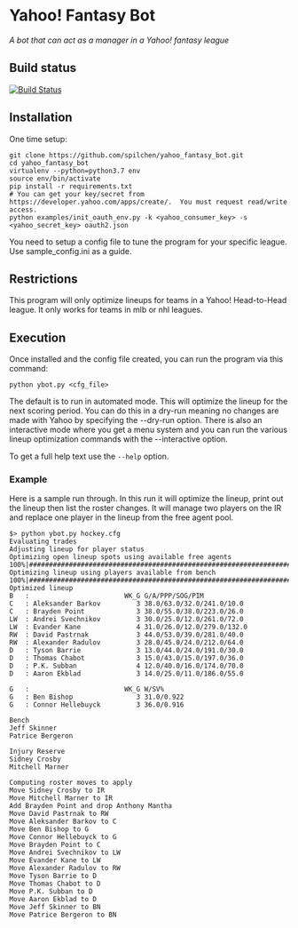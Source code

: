 # Yahoo! Fantasy Bot

_A bot that can act as a manager in a Yahoo! fantasy league_

## Build status

[![Build Status](https://travis-ci.com/spilchen/yahoo_fantasy_bot.svg?branch=master)](https://travis-ci.com/spilchen/yahoo_fantasy_bot)

## Installation

One time setup:
```
git clone https://github.com/spilchen/yahoo_fantasy_bot.git
cd yahoo_fantasy_bot
virtualenv --python=python3.7 env
source env/bin/activate
pip install -r requirements.txt
# You can get your key/secret from https://developer.yahoo.com/apps/create/.  You must request read/write access.
python examples/init_oauth_env.py -k <yahoo_consumer_key> -s <yahoo_secret_key> oauth2.json
```

You need to setup a config file to tune the program for your specific league.  Use sample_config.ini as a guide.

## Restrictions
This program will only optimize lineups for teams in a Yahoo! Head-to-Head league.  It only works for teams in mlb or nhl leagues.

## Execution
Once installed and the config file created, you can run the program via this command:
```
python ybot.py <cfg_file>
```

The default is to run in automated mode.  This will optimize the lineup for the next scoring period.  You can do this in a dry-run meaning no changes are made with Yahoo by specifying the --dry-run option.  There is also an interactive mode where you get a menu system and you can run the various lineup optimization commands with the --interactive option.

To get a full help text use the `--help` option.

### Example
Here is a sample run through.  In this run it will optimize the lineup, print out the lineup then list the roster changes.  It will manage two players on the IR and replace one player in the lineup from the free agent pool.
```
$> python ybot.py hockey.cfg
Evaluating trades
Adjusting lineup for player status
Optimizing open lineup spots using available free agents
100%|################################################################################################################|
Optimizing lineup using players available from bench
100%|################################################################################################################|
Optimized lineup
B   :                        WK_G G/A/PPP/SOG/PIM
C   : Aleksander Barkov         3 38.0/63.0/32.0/241.0/10.0
C   : Brayden Point             3 38.0/55.0/38.0/223.0/26.0
LW  : Andrei Svechnikov         3 30.0/25.0/12.0/261.0/72.0
LW  : Evander Kane              4 31.0/26.0/12.0/279.0/132.0
RW  : David Pastrnak            3 44.0/53.0/39.0/281.0/40.0
RW  : Alexander Radulov         3 28.0/45.0/24.0/212.0/64.0
D   : Tyson Barrie              3 13.0/44.0/24.0/191.0/30.0
D   : Thomas Chabot             3 15.0/43.0/15.0/197.0/36.0
D   : P.K. Subban               4 12.0/40.0/16.0/174.0/70.0
D   : Aaron Ekblad              3 14.0/25.0/11.0/186.0/55.0

G   :                        WK_G W/SV%
G   : Ben Bishop                3 31.0/0.922
G   : Connor Hellebuyck         3 36.0/0.916

Bench
Jeff Skinner
Patrice Bergeron

Injury Reserve
Sidney Crosby
Mitchell Marner

Computing roster moves to apply
Move Sidney Crosby to IR
Move Mitchell Marner to IR
Add Brayden Point and drop Anthony Mantha
Move David Pastrnak to RW
Move Aleksander Barkov to C
Move Ben Bishop to G
Move Connor Hellebuyck to G
Move Brayden Point to C
Move Andrei Svechnikov to LW
Move Evander Kane to LW
Move Alexander Radulov to RW
Move Tyson Barrie to D
Move Thomas Chabot to D
Move P.K. Subban to D
Move Aaron Ekblad to D
Move Jeff Skinner to BN
Move Patrice Bergeron to BN
```
